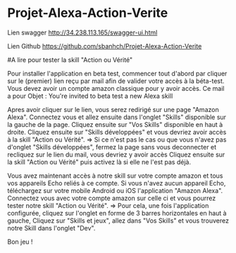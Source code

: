 # Projet-Alexa-Action-Verite

Lien swagger
http://34.238.113.165/swagger-ui.html

Lien Github
https://github.com/sbanhch/Projet-Alexa-Action-Verite

#A lire pour tester la skill "Action ou Vérité"

Pour installer l'application en beta test, commencer tout d'abord par cliquer sur le (premier) lien reçu par mail afin de valider
votre accès à la béta-test. Vous devez avoir un compte amazon classique pour y avoir accès.
Ce mail a pour Objet : You're invited to beta test a new Alexa skill

Apres avoir cliquer sur le lien, vous serez redirigé sur une page "Amazon Alexa".
Connectez vous et allez ensuite dans l'onglet "Skills" disponible sur la gauche de la page.
Cliquez ensuite sur "Vos Skills" disponible en haut à droite.
Cliquez ensuite sur "Skills développées" et vous devriez avoir accès à la skill "Action ou Vérité".
	=> Si ce n'est pas le cas ou que vous n'avez pas d'onglet "Skills développées",
		fermez la page sans vous deconnecter et recliquez sur le lien du mail, vous devriez y avoir accès
Cliquez ensuite sur la skill "Action ou Vérité" puis activez là si elle ne l'est pas déjà.

Vous avez maintenant accès à notre skill sur votre compte amazon et tous vos appareils Echo reliés à ce compte.
Si vous n'avez aucun appareil Echo, téléchargez sur votre mobile Android ou iOS l'application "Amazon Alexa".
Connectez vous avec votre compte amazon sur celle ci et vous pourrez tester notre skill "Action ou Vérité".
	=> Pour cela, une fois l'application configurée, cliquez sur l'onglet en forme de 3 barres horizontales en haut à gauche,
		Cliquez sur "Skills et jeux", allez dans "Vos Skills" et vous trouverez notre Skill dans l'onglet "Dev".
		
Bon jeu !
